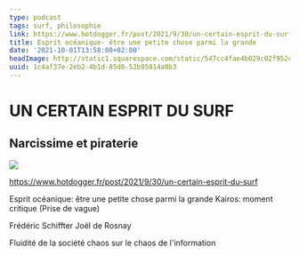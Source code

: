 ```yaml
---
type: podcast
tags: surf, philosophie
link: https://www.hotdogger.fr/post/2021/9/30/un-certain-esprit-du-surf
title: Esprit océanique- être une petite chose parmi la grande
date: '2021-10-01T13:58:00+02:00'
headImage: http://static1.squarespace.com/static/547cc4fae4b029c02f952c76/t/61558b840738f0539e439e4a/1632996228500/IMG_3642.JPG?format=1500w
uuid: 1c4af37e-2eb2-4b1d-85d0-52b95014a8b3
---
```


# UN CERTAIN ESPRIT DU SURF
## Narcissime et piraterie

![](a6959462-bc21-4d44-9d92-593d19980565.jpg)

https://www.hotdogger.fr/post/2021/9/30/un-certain-esprit-du-surf

Esprit océanique: être une petite chose parmi la grande
Kairos: moment critique (Prise de vague)

Frédéric Schiffter
Joël de Rosnay

Fluidité de la société
chaos sur le chaos de l'information


